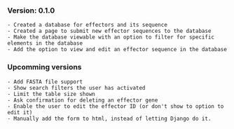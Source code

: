 ### Version: 0.1.0
    - Created a database for effectors and its sequence
    - Created a page to submit new effector sequences to the database
    - Make the database viewable with an option to filter for specific elements in the database
    - Add the option to view and edit an effector sequence in the database

### Upcomming versions
    - Add FASTA file support
    - Show search filters the user has activated
    - Limit the table size shown
    - Ask confirmation for deleting an effector gene
    - Enable the user to edit the effector ID (or don't show to option to edit it)
    - Manually add the form to html, instead of letting Django do it.
